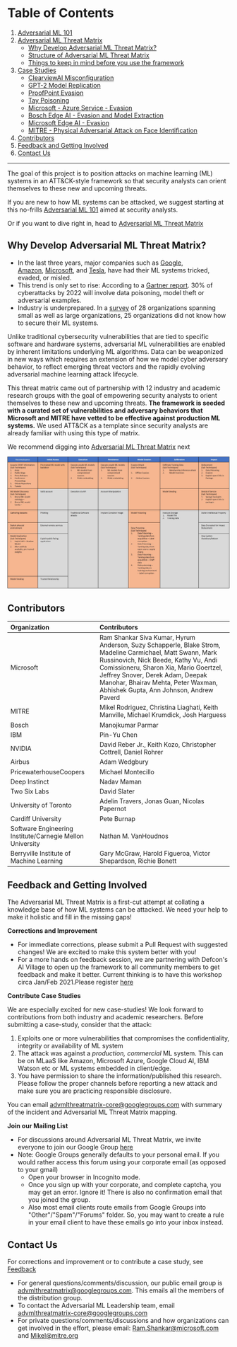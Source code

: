 # Table of Contents
1. [Adversarial ML 101](/pages/adversarial-ml-101.md)
2. [Adversarial ML Threat Matrix](/pages/adversarial-ml-threat-matrix.md)
    - [Why Develop Adversarial ML Threat Matrix?](#why-develop-adversarial-ml-threat-matrix)
    - [Structure of Adversarial ML Threat Matrix](/pages/adversarial-ml-threat-matrix.md#Structure-of-Adversarial-ML-Threat-Matrix)
    - [Things to keep in mind before you use the framework](/pages/adversarial-ml-threat-matrix.md#things-to-keep-in-mind-before-you-use-the-framework)
8. [Case Studies](/pages/case-studies-page.md)
    - [ClearviewAI Misconfiguration](/pages/case-studies-page.md#clearviewai-misconfiguration)
    - [GPT-2 Model Replication](/pages/case-studies-page.md#gpt-2-model-replication)
    - [ProofPoint Evasion](/pages/case-studies-page.md#proofpoint-evasion)
    - [Tay Poisoning](/pages/case-studies-page.md#tay-poisoning)
    - [Microsoft - Azure Service - Evasion](/pages/case-studies-page.md#microsoft-red-team-exercise)
    - [Bosch Edge AI - Evasion and Model Extraction](/pages/case-studies-page.md#bosch---evasion-and-model-extraction-attack-on-edge-ai)
    - [Microsoft Edge AI - Evasion](r/pages/case-studies-page.md#microsoft--evasion-attack-on-edgeai)
    - [MITRE - Physical Adversarial Attack on Face Identification](/pages/case-studies-page.md#physical-adversarial-attack-on-face-identification)
5. [Contributors](#contributors)
6. [Feedback and Getting Involved](#feedback-and-getting-involved)
6. [Contact Us](#contact-us)
---- 

The goal of this project is to position attacks on machine learning (ML) systems in an ATT&CK-style framework so that security analysts can orient themselves
to these new and upcoming threats.

If you are new to how ML systems can be attacked, we suggest starting at this no-frills [Adversarial ML 101](/pages/adversarial-ml-101.md) aimed at security analysts. 

Or if you want to dive right in, head to [Adversarial ML Threat Matrix](/pages/adversarial-ml-threat-matrix.md)

## Why Develop Adversarial ML Threat Matrix? 
-   In the last three years, major companies such as [Google](https://www.zdnet.com/article/googles-best-image-recognition-system-flummoxed-by-fakes/), [Amazon](https://www.fastcompany.com/90240975/alexa-can-be-hacked-by-chirping-birds), [Microsoft](https://www.theguardian.com/technology/2016/mar/24/tay-microsofts-ai-chatbot-gets-a-crash-course-in-racism-from-twitter), and [Tesla](https://spectrum.ieee.org/cars-that-think/transportation/self-driving/three-small-stickers-on-road-can-steer-tesla-autopilot-into-oncoming-lane), have had their ML systems tricked, evaded, or misled.
-   This trend is only set to rise: According to a [Gartner report](https://www.gartner.com/doc/3939991). 30% of cyberattacks by 2022 will involve data poisoning, model     theft or adversarial examples.
-   Industry is underprepared. In a [survey](https://arxiv.org/pdf/2002.05646.pdf) of 28 organizations spanning small as well as large organizations, 25           organizations did not know how to secure their ML systems.

Unlike traditional cybersecurity vulnerabilities that are tied to specific software and hardware systems, adversarial ML vulnerabilities are enabled by inherent limitations underlying ML algorithms. Data can be weaponized in new ways which requires an extension of how we model cyber adversary behavior, to reflect emerging threat vectors and the rapidly evolving adversarial machine learning attack lifecycle.

This threat matrix came out of partnership with 12 industry and academic research groups with the goal of empowering security analysts to orient themselves to these new and upcoming threats. **The framework is seeded with a curated set of vulnerabilities and adversary behaviors that Microsoft and MITRE have vetted to be effective against production ML systems.** We used ATT&CK as a template since security analysts are already familiar with using this type of matrix.

We recommend digging into [Adversarial ML Threat Matrix](/pages/adversarial-ml-threat-matrix.md) next



![alt text](images/AdvMLThreatMatrix.jpg)


## Contributors

| **Organization**    | **Contributors**    |
| :---                | :---                |
| Microsoft           | Ram Shankar Siva Kumar, Hyrum Anderson, Suzy Schapperle, Blake Strom, Madeline Carmichael, Matt Swann, Mark Russinovich, Nick Beede, Kathy Vu, Andi Comissioneru, Sharon Xia, Mario Goertzel, Jeffrey Snover, Derek Adam, Deepak Manohar, Bhairav Mehta, Peter Waxman, Abhishek Gupta, Ann Johnson, Andrew Paverd  |
| MITRE               | Mikel Rodriguez, Christina Liaghati, Keith Manville, Michael Krumdick, Josh Harguess |
| Bosch               | Manojkumar Parmar |
| IBM                 | Pin-Yu Chen       |
| NVIDIA              | David Reber Jr., Keith Kozo, Christopher Cottrell, Daniel Rohrer |
| Airbus              | Adam Wedgbury     |
|PricewaterhouseCoopers |Michael Montecillo|
| Deep Instinct       | Nadav Maman       |
| Two Six Labs        | David Slater      |
| University of Toronto | Adelin Travers, Jonas Guan, Nicolas Papernot |
| Cardiff University  | Pete Burnap |
| Software Engineering Institute/Carnegie Mellon University | Nathan M. VanHoudnos | 
| Berryville Institute of Machine Learning | Gary McGraw, Harold Figueroa, Victor Shepardson, Richie Bonett|

## Feedback and Getting Involved 

The Adversarial ML Threat Matrix is a first-cut attempt at collating a knowledge base of how ML systems can be attacked. We need your help to make it holistic and fill in the missing gaps!

**Corrections and Improvement**

-   For immediate corrections, please submit a Pull Request with suggested changes! We are excited to make this system better with you!
-   For a more hands on feedback session, we are partnering with Defcon's AI Village to open up the framework to all community members to get feedback and make it better. Current thinking is to have this workshop circa
Jan/Feb 2021.Please register [here](https://docs.google.com/forms/d/e/1FAIpQLSdqtuE0v7qBRsGUUWDrzUEenHCdv-HNP1IiLil67dgpXtHqQw/viewform)

**Contribute Case Studies**

We are especially excited for new case-studies! We look forward to contributions from both industry and academic researchers. Before submitting a case-study, consider that the attack:
1.  Exploits one or more vulnerabilities that compromises the confidentiality, integrity or availability of ML system 
2.  The attack was against a *production, commercial* ML system. This can be on MLaaS like Amazon, Microsoft Azure, Google Cloud AI, IBM Watson etc or ML systems embedded in client/edge. 
3.  You have permission to share the information/published this research. Please follow the proper channels before reporting a new attack and make sure you are practicing responsible disclosure.

You can email advmlthreatmatrix-core@googlegroups.com with summary of the incident and Adversarial ML Threat Matrix mapping.


**Join our Mailing List**

- For discussions around Adversarial ML Threat Matrix, we invite everyone to join our Google Group [here](https://groups.google.com/forum/#!forum/advmlthreatmatrix/join)
- Note: Google Groups generally defaults to your personal email. If you would rather access this forum using your corporate email (as opposed to your gmail)
  - Open your browser in Incognito mode.
  - Once you sign up with your corporate, and complete captcha, you may get an error. Ignore it! There is also no confirmation email that you joined the group. 
  - Also most email clients route emails from Google Groups into "Other"/"Spam"/"Forums" folder. So, you may want to create a rule in your email client to have these emails go  into your inbox instead. 

 
 ## Contact Us
For corrections and improvement or to contribute a case study, see [Feedback](#feedback-and-getting-involved)


-  For general questions/comments/discussion, our public email group is advmlthreatmatrix@googlegroups.com. This emails all the members of the distribution group. 
-  To contact the Adversarial ML Leadership team, email advmlthreatmatrix-core@googlegroups.com
-  For private questions/comments/discussions and how organizations can get involved in the effort, please email: <Ram.Shankar@microsoft.com> and <Mikel@mitre.org>

